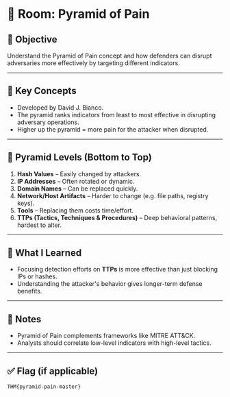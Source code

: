 # 🔺 Room: Pyramid of Pain

## 🎯 Objective
Understand the Pyramid of Pain concept and how defenders can disrupt adversaries more effectively by targeting different indicators.

---

## 📘 Key Concepts

- Developed by David J. Bianco.
- The pyramid ranks indicators from least to most effective in disrupting adversary operations.
- Higher up the pyramid = more pain for the attacker when disrupted.

---

## 🧱 Pyramid Levels (Bottom to Top)

1. **Hash Values** – Easily changed by attackers.
2. **IP Addresses** – Often rotated or dynamic.
3. **Domain Names** – Can be replaced quickly.
4. **Network/Host Artifacts** – Harder to change (e.g. file paths, registry keys).
5. **Tools** – Replacing them costs time/effort.
6. **TTPs (Tactics, Techniques & Procedures)** – Deep behavioral patterns, hardest to alter.

---

## 🧠 What I Learned

- Focusing detection efforts on **TTPs** is more effective than just blocking IPs or hashes.
- Understanding the attacker's behavior gives longer-term defense benefits.

---

## 📝 Notes

- Pyramid of Pain complements frameworks like MITRE ATT&CK.
- Analysts should correlate low-level indicators with high-level tactics.

---

## ✅ Flag (if applicable)
`THM{pyramid-pain-master}`
